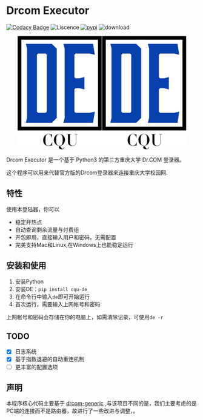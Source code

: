 # Drcom Executor

[![Codacy Badge](https://app.codacy.com/project/badge/Grade/c3b9072a56d745ac868aabd676aa524c)](https://www.codacy.com/gh/CQU-AI/DrcomExecutor?utm_source=github.com&amp;utm_medium=referral&amp;utm_content=CQU-AI/DrcomExecutor&amp;utm_campaign=Badge_Grade)
![Liscence](https://img.shields.io/github/license/CQU-AI/DrcomExecutor)
[![pypi](https://img.shields.io/pypi/v/cqu-de)](https://pypi.org/project/cqu-de/)
![download](https://pepy.tech/badge/cqu-de)

<div align=center> <img src="https://github.com/CQU-AI/DrcomExecutor/raw/master/doc/logo.png"><img src="https://github.com/CQU-AI/DrcomExecutor/raw/master/doc/logo.png"></div>

Drcom Executor 是一个基于 Python3 的第三方重庆大学 Dr.COM 登录器。

这个程序可以用来代替官方版的Drcom登录器来连接重庆大学校园网.

## 特性

使用本登陆器，你可以
 - 稳定开热点
 - 自动查询剩余流量与付费组
 - 开包即用，直接输入用户和密码，无需配置
 - 完美支持Mac和Linux,在Windows上也能稳定运行

## 安装和使用

1. 安装Python
2. 安装DE：`pip install cqu-de`
3. 在命令行中输入`de`即可开始运行
4. 首次运行，需要输入上网帐号和密码

上网帐号和密码会存储在你的电脑上，如需清除记录，可使用`de -r`

## TODO

- [x] 日志系统
- [x] 基于指数退避的自动重连机制
- [ ] 更丰富的配置选项

## 声明

本程序核心代码主要基于 [drcom-generic](https://github.com/drcoms/drcom-generic) ,与该项目不同的是，我们主要考虑的是PC端的连接而不是路由器，故进行了一些改进与调整，。
